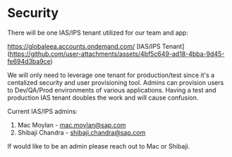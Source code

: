 # Security
There will be one IAS/IPS tenant utilized for our team and app:

https://globaleea.accounts.ondemand.com/
[IAS/IPS Tenant]
(https://github.com/user-attachments/assets/4bf5c649-ad18-4bba-9d45-fe694d3ba9ce)

We will only need to leverage one tenant for production/test since it's a centalized security and user provisioning tool. Admins can provision users to Dev/QA/Prod environments of various applications. Having a test and production IAS tenant doubles the work and will cause confusion.

Current IAS/IPS admins:
1. Mac Moylan - mac.moylan@sap.com
2. Shibaji Chandra - shibaji.chandra@sap.com

If would like to be an admin please reach out to Mac or Shibaji. 
